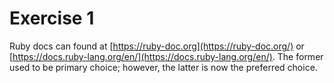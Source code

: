 # Exercise 1

Ruby docs can found at [https://ruby-doc.org](https://ruby-doc.org/) or [https://docs.ruby-lang.org/en/](https://docs.ruby-lang.org/en/).
The former used to be primary choice; however, the latter is now the preferred choice.
